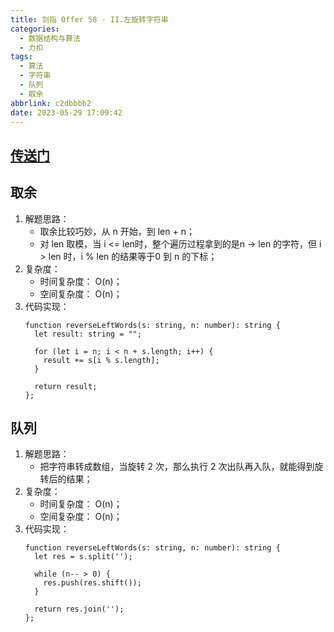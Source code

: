```yaml
---
title: 剑指 Offer 58 - II.左旋转字符串
categories:
  - 数据结构与算法
  - 力扣
tags:
  - 算法
  - 字符串
  - 队列
  - 取余
abbrlink: c2dbbbb2
date: 2023-05-29 17:09:42
---
```


## [传送门](https://leetcode.cn/problems/zuo-xuan-zhuan-zi-fu-chuan-lcof/)

## 取余
1. 解题思路：
    - 取余比较巧妙，从 n 开始，到 len + n；
    - 对 len 取模，当 i <= len时，整个遍历过程拿到的是n -> len 的字符，但 i > len 时，i % len 的结果等于0 到 n 的下标；
2. 复杂度：
    - 时间复杂度： O(n)；
    - 空间复杂度： O(n)；
3. 代码实现：
    ```TS
    function reverseLeftWords(s: string, n: number): string {
      let result: string = "";

      for (let i = n; i < n + s.length; i++) {
        result += s[i % s.length];
      }

      return result;
    };
    ```

## 队列
1. 解题思路：
    - 把字符串转成数组，当旋转 2 次，那么执行 2 次出队再入队，就能得到旋转后的结果；
2. 复杂度：
    - 时间复杂度： O(n)；
    - 空间复杂度： O(n)；
3. 代码实现：
    ```TS
    function reverseLeftWords(s: string, n: number): string {
      let res = s.split('');

      while (n-- > 0) {
        res.push(res.shift());
      }

      return res.join('');
    };
    ```


